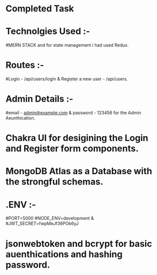 # Completed Task 

# Technolgies Used :- 
#MERN STACK and for state management i had used Redux.

# Routes :-  
#Login - /api/users/login &  Register a new user - /api/users.

# Admin Details :-   
#email - admin@example.com  &  password - 123456 for the Admin Aeunthication.

# Chakra UI for desigining the Login and Register form components.

# MongoDB Atlas as a Database with the strongful schemas.

# .ENV :-
#PORT=5000
#NODE_ENV=development  &  #JWT_SECRET=fwpMeJf36POk6yJ

# jsonwebtoken and bcrypt for basic auenthications and hashing password.

                    
